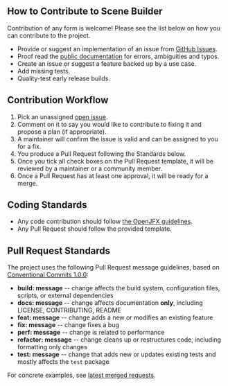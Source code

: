 ## How to Contribute to Scene Builder

Contribution of any form is welcome! Please see the list below on how you can contribute to the project. 

* Provide or suggest an implementation of an issue from [GitHub Issues](https://github.com/gluonhq/scenebuilder/issues).
* Proof read the [public documentation](https://github.com/gluonhq/scenebuilder/wiki) for errors, ambiguities and typos.
* Create an issue or suggest a feature backed up by a use case.
* Add missing tests.
* Quality-test early release builds.

## Contribution Workflow

1. Pick an unassigned [open issue](https://github.com/gluonhq/scenebuilder/issues).
2. Comment on it to say you would like to contribute to fixing it and propose a plan (if appropriate).
3. A maintainer will confirm the issue is valid and can be assigned to you for a fix.
4. You produce a Pull Request following the Standards below.
5. Once you tick all check boxes on the Pull Request template, it will be reviewed by a maintainer or a community member.
6. Once a Pull Request has at least one approval, it will be ready for a merge.

## Coding Standards

* Any code contribution should follow [the OpenJFX guidelines](https://github.com/openjdk/jfx/blob/master/CONTRIBUTING.md#coding-style-and-testing-guidelines).
* Any Pull Request should follow the provided template.

## Pull Request Standards

The project uses the following Pull Request message guidelines, based on [Conventional Commits 1.0.0](https://www.conventionalcommits.org/en/v1.0.0/):

* **build: message** -- change affects the build system, configuration files, scripts, or external dependencies
* **docs: message** -- change affects documentation **only**, including LICENSE, CONTRIBUTING, README
* **feat: message** -- change adds a new or modifies an existing feature
* **fix: message** -- change fixes a bug
* **perf: message** -- change is related to performance
* **refactor: message** -- change cleans up or restructures code, including formatting only changes
* **test: message** -- change that adds new or updates existing tests and mostly affects the `test` package

For concrete examples, see [latest merged requests](https://github.com/gluonhq/scenebuilder/commits/master).



